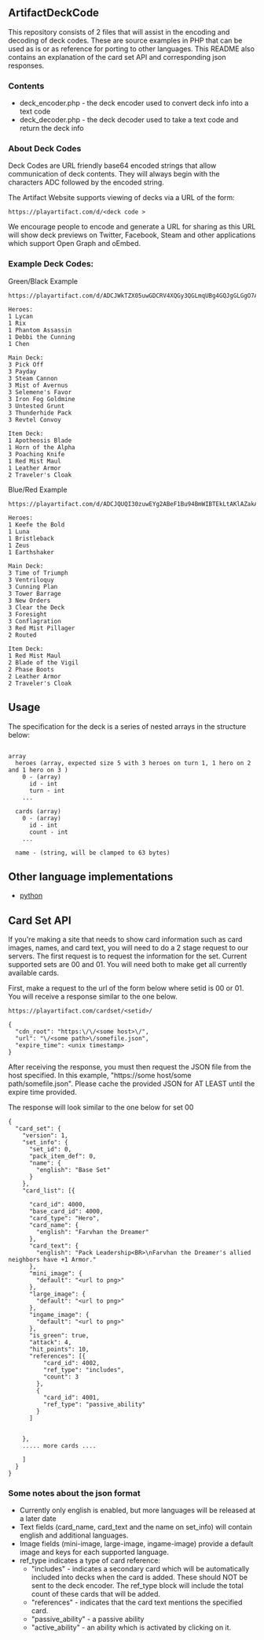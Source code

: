 ArtifactDeckCode
---

This repository consists of 2 files that will assist in the encoding and decoding of deck 
codes. These are source examples in PHP that can be used as is or as reference for porting 
to other languages.  This README also contains an explanation of the card set API and 
corresponding json responses.

### Contents

* deck_encoder.php - the deck encoder used to convert deck info into a text code
* deck_decoder.php - the deck decoder used to take a text code and return the deck info

### About Deck Codes

Deck Codes are URL friendly base64 encoded strings that allow communication of deck contents.
They will always begin with the characters ADC followed by the encoded string.

The Artifact Website supports viewing of decks via a URL of the form:

```https://playartifact.com/d/<deck code >```

We encourage people to encode and generate a URL for sharing as this URL will show deck
previews on Twitter, Facebook, Steam and other applications which support Open Graph
and oEmbed.

### Example Deck Codes:
Green/Black Example

```
https://playartifact.com/d/ADCJWkTZX05uwGDCRV4XQGy3QGLmqUBg4GQJgGLGgO7AaABR3JlZW4vQmxhY2sgRXhhbXBsZQ__

Heroes:
1 Lycan
1 Rix
1 Phantom Assassin
1 Debbi the Cunning
1 Chen

Main Deck:
3 Pick Off
3 Payday
3 Steam Cannon
3 Mist of Avernus
3 Selemene's Favor
3 Iron Fog Goldmine
3 Untested Grunt
3 Thunderhide Pack
3 Revtel Convoy

Item Deck:
1 Apotheosis Blade
1 Horn of the Alpha
3 Poaching Knife
1 Red Mist Maul
1 Leather Armor
2 Traveler's Cloak
```

Blue/Red Example

```
https://playartifact.com/d/ADCJQUQI30zuwEYg2ABeF1Bu94BmWIBTEkLtAKlAZakAYmHh0JsdWUvUmVkIEV4YW1wbGU_

Heroes:
1 Keefe the Bold
1 Luna
1 Bristleback
1 Zeus
1 Earthshaker

Main Deck:
3 Time of Triumph
3 Ventriloquy
3 Cunning Plan
3 Tower Barrage
3 New Orders
3 Clear the Deck
3 Foresight
3 Conflagration
3 Red Mist Pillager
2 Routed

Item Deck:
1 Red Mist Maul
2 Blade of the Vigil
2 Phase Boots
2 Leather Armor
2 Traveler's Cloak
```


Usage
---
The specification for the deck is a series of nested arrays in the structure below:
```

array
  heroes (array, expected size 5 with 3 heroes on turn 1, 1 hero on 2 and 1 hero on 3 )
    0 - (array)
      id - int
      turn - int
    ...

  cards (array)
    0 - (array)
      id - int
      count - int
    ...

  name - (string, will be clamped to 63 bytes)

```

Other language implementations
---

* [python](https://github.com/iScrE4m/pyArtifact/tree/master/src/pyartifact/deck_encoding)


Card Set API
---

If you're making a site that needs to show card information such as card images, names, and card
text, you will need to do a 2 stage request to our servers.  The first request is to request the
information for the set.  Current supported sets are 00 and 01.  You will need both to make get
all currently available cards.

First, make a request to the url of the form below where setid is 00 or 01. You will receive 
a response similar to the one below.


```
https://playartifact.com/cardset/<setid>/

{
  "cdn_root": "https:\/\/<some host>\/",
  "url": "\/<some path>\/somefile.json",
  "expire_time": <unix timestamp>
}
```

After receiving the response, you must then request the JSON file from the host specified.
In this example, "https://some host/some path/somefile.json".  Please cache the
provided JSON for AT LEAST until the expire time provided.

The response will look similar to the one below for set 00
```
{
  "card_set": {
    "version": 1,
    "set_info": {
      "set_id": 0,
      "pack_item_def": 0,
      "name": {
        "english": "Base Set"
      }
    },
    "card_list": [{

      "card_id": 4000,
      "base_card_id": 4000,
      "card_type": "Hero",
      "card_name": {
        "english": "Farvhan the Dreamer"
      },
      "card_text": {
        "english": "Pack Leadership<BR>\nFarvhan the Dreamer's allied neighbors have +1 Armor."
      },
      "mini_image": {
        "default": "<url to png>"
      },
      "large_image": {
        "default": "<url to png>"
      },
      "ingame_image": {
        "default": "<url to png>"
      },
      "is_green": true,
      "attack": 4,
      "hit_points": 10,
      "references": [{
          "card_id": 4002,
          "ref_type": "includes",
          "count": 3
        },
        {
          "card_id": 4001,
          "ref_type": "passive_ability"
        }
      ]


    },
    ..... more cards ....

    ]
  }
}
```

### Some notes about the json format

* Currently only english is enabled, but more languages will be released at a later date
* Text fields (card_name, card_text and the name on set_info) will contain 
english and additional languages.
* Image fields (mini-image, large-image, ingame-image) provide a default image and keys 
for each supported language. 
* ref_type indicates a type of card reference:
  * "includes" - indicates a secondary card which will be automatically included into decks when the card is
added.  These should NOT be sent to the deck encoder.  The ref_type block will include the total count of these 
cards that will be added.
  * "references" - indicates that the card text mentions the specified card.
  * "passive_ability" - a passive ability 
  * "active_ability" - an ability which is activated by clicking on it.
